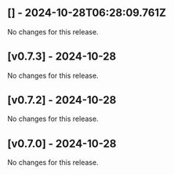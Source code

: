 ## [] - 2024-10-28T06:28:09.761Z

No changes for this release.

## [v0.7.3] - 2024-10-28

No changes for this release.

## [v0.7.2] - 2024-10-28

No changes for this release.

## [v0.7.0] - 2024-10-28

No changes for this release.
